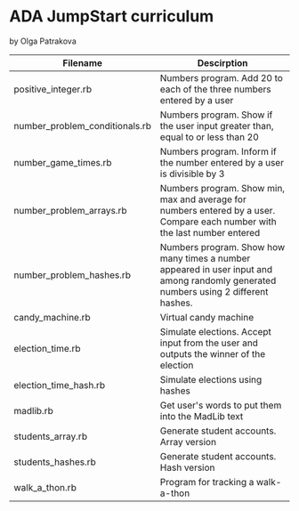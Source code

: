# ADA JumpStart curriculum

by Olga Patrakova

|Filename|Descirption|
|--------|-----------|
|positive_integer.rb|Numbers program. Add 20 to each of the three numbers entered by a user|
|number_problem_conditionals.rb|Numbers program. Show if the user input greater than, equal to or less than 20|
|number_game_times.rb|Numbers program. Inform if the number entered by a user is divisible by 3|
|number_problem_arrays.rb|Numbers program. Show min, max and average for numbers entered by a user. Compare each number with the last number entered|
|number_problem_hashes.rb|Numbers program. Show how many times a number appeared in user input and among randomly generated numbers using 2 different hashes.|
|candy_machine.rb|Virtual candy machine|
|election_time.rb|Simulate elections. Accept input from the user and outputs the winner of the election|
|election_time_hash.rb|Simulate elections using hashes|
|madlib.rb|Get user's words to put them into the MadLib text|
|students_array.rb|Generate student accounts. Array version|
|students_hashes.rb|Generate student accounts. Hash version|
|walk_a_thon.rb|Program for tracking a walk-a-thon|
